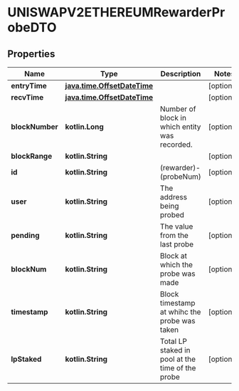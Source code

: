 
# UNISWAPV2ETHEREUMRewarderProbeDTO

## Properties
Name | Type | Description | Notes
------------ | ------------- | ------------- | -------------
**entryTime** | [**java.time.OffsetDateTime**](java.time.OffsetDateTime.md) |  |  [optional]
**recvTime** | [**java.time.OffsetDateTime**](java.time.OffsetDateTime.md) |  |  [optional]
**blockNumber** | **kotlin.Long** | Number of block in which entity was recorded. |  [optional]
**blockRange** | **kotlin.String** |  |  [optional]
**id** | **kotlin.String** | (rewarder)-(probeNum) |  [optional]
**user** | **kotlin.String** | The address being probed |  [optional]
**pending** | **kotlin.String** | The value from the last probe |  [optional]
**blockNum** | **kotlin.String** | Block at which the probe was made |  [optional]
**timestamp** | **kotlin.String** | Block timestamp at whihc the probe was taken |  [optional]
**lpStaked** | **kotlin.String** | Total LP staked in pool at the time of the probe |  [optional]



